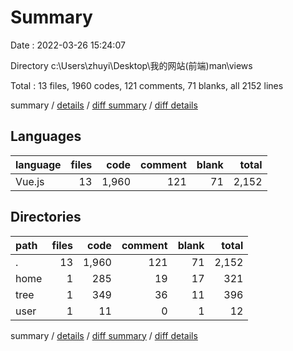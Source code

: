 # Summary

Date : 2022-03-26 15:24:07

Directory c:\Users\zhuyi\Desktop\我的网站\(前端)man\views

Total : 13 files,  1960 codes, 121 comments, 71 blanks, all 2152 lines

summary / [details](details.md) / [diff summary](diff.md) / [diff details](diff-details.md)

## Languages
| language | files | code | comment | blank | total |
| :--- | ---: | ---: | ---: | ---: | ---: |
| Vue.js | 13 | 1,960 | 121 | 71 | 2,152 |

## Directories
| path | files | code | comment | blank | total |
| :--- | ---: | ---: | ---: | ---: | ---: |
| . | 13 | 1,960 | 121 | 71 | 2,152 |
| home | 1 | 285 | 19 | 17 | 321 |
| tree | 1 | 349 | 36 | 11 | 396 |
| user | 1 | 11 | 0 | 1 | 12 |

summary / [details](details.md) / [diff summary](diff.md) / [diff details](diff-details.md)